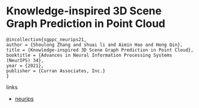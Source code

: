 # Knowledge-inspired 3D Scene Graph Prediction in Point Cloud

```
@incollection{sgppc_neurips21,
author = {Shoulong Zhang and shuai li and Aimin Hao and Hong Qin},
title = {Knowledge-inspired 3D Scene Graph Prediction in Point Cloud},
booktitle = {Advances in Neural Information Processing Systems (NeurIPS) 34},
year = {2021},
publisher = {Curran Associates, Inc.}
}
```

links
- [neurips](https://neurips.cc/Conferences/2021/ScheduleMultitrack?event=28155)
